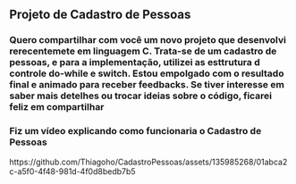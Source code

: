 <h2>Projeto de Cadastro de Pessoas</h2>
<h3>  Quero compartilhar com você um novo projeto que desenvolvi rerecentemete em linguagem C.
  Trata-se de um cadastro de pessoas, e para a implementação, utilizei as esttrutura d controle do-while e switch.
  <b>Estou empolgado com o resultado final e animado para receber feedbacks.</b> 
  Se tiver interesse em saber mais detelhes ou trocar ideias sobre o código, ficarei feliz em compartilhar</h3>
  <b></b>
<h3>Fiz um vídeo explicando como funcionaria o Cadastro de Pessoas</h3>
https://github.com/Thiagoho/CadastroPessoas/assets/135985268/01abca2c-a5f0-4f48-981d-4f0d8bedb7b5

